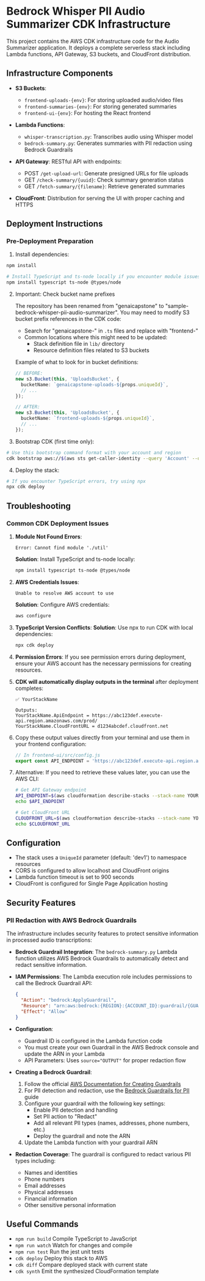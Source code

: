 # Bedrock Whisper PII Audio Summarizer CDK Infrastructure

This project contains the AWS CDK infrastructure code for the Audio Summarizer application. It deploys a complete serverless stack including Lambda functions, API Gateway, S3 buckets, and CloudFront distribution.

## Infrastructure Components

- **S3 Buckets**:
  - `frontend-uploads-{env}`: For storing uploaded audio/video files
  - `frontend-summaries-{env}`: For storing generated summaries
  - `frontend-ui-{env}`: For hosting the React frontend

- **Lambda Functions**:
  - `whisper-transcription.py`: Transcribes audio using Whisper model
  - `bedrock-summary.py`: Generates summaries with PII redaction using Bedrock Guardrails

- **API Gateway**: RESTful API with endpoints:
  - POST `/get-upload-url`: Generate presigned URLs for file uploads
  - GET `/check-summary/{uuid}`: Check summary generation status
  - GET `/fetch-summary/{filename}`: Retrieve generated summaries

- **CloudFront**: Distribution for serving the UI with proper caching and HTTPS

## Deployment Instructions

### Pre-Deployment Preparation

1. Install dependencies:
```bash
npm install

# Install TypeScript and ts-node locally if you encounter module issues
npm install typescript ts-node @types/node
```

2. Important: Check bucket name prefixes
   
   The repository has been renamed from "genaicapstone" to "sample-bedrock-whisper-pii-audio-summarizer". You may need to modify S3 bucket prefix references in the CDK code:
   
   * Search for "genaicapstone-" in `.ts` files and replace with "frontend-"
   * Common locations where this might need to be updated:
     * Stack definition file in `lib/` directory
     * Resource definition files related to S3 buckets

   Example of what to look for in bucket definitions:
   ```typescript
   // BEFORE:
   new s3.Bucket(this, 'UploadsBucket', {
     bucketName: `genaicapstone-uploads-${props.uniqueId}`,
     // ...
   });
   
   // AFTER:
   new s3.Bucket(this, 'UploadsBucket', {
     bucketName: `frontend-uploads-${props.uniqueId}`,
     // ...
   });
   ```

3. Bootstrap CDK (first time only):
```bash
# Use this bootstrap command format with your account and region
cdk bootstrap aws://$(aws sts get-caller-identity --query 'Account' --output text)/$(aws configure get region)
```

4. Deploy the stack:
```bash
# If you encounter TypeScript errors, try using npx
npx cdk deploy
```

## Troubleshooting

### Common CDK Deployment Issues

1. **Module Not Found Errors**:
   ```
   Error: Cannot find module './util'
   ```
   **Solution**: Install TypeScript and ts-node locally:
   ```bash
   npm install typescript ts-node @types/node
   ```

2. **AWS Credentials Issues**:
   ```
   Unable to resolve AWS account to use
   ```
   **Solution**: Configure AWS credentials:
   ```bash
   aws configure
   ```

3. **TypeScript Version Conflicts**:
   **Solution**: Use npx to run CDK with local dependencies:
   ```bash
   npx cdk deploy
   ```

4. **Permission Errors**:
   If you see permission errors during deployment, ensure your AWS account has the necessary permissions for creating resources.

4. **CDK will automatically display outputs in the terminal** after deployment completes:
   ```
   ✅ YourStackName
   
   Outputs:
   YourStackName.ApiEndpoint = https://abc123def.execute-api.region.amazonaws.com/prod/
   YourStackName.CloudFrontURL = d1234abcdef.cloudfront.net
   ```

5. Copy these output values directly from your terminal and use them in your frontend configuration:
   ```javascript
   // In frontend-ui/src/config.js
   export const API_ENDPOINT = 'https://abc123def.execute-api.region.amazonaws.com/prod/'; // The ApiEndpoint value from CDK output
   ```

6. Alternative: If you need to retrieve these values later, you can use the AWS CLI:
   ```bash
   # Get API Gateway endpoint
   API_ENDPOINT=$(aws cloudformation describe-stacks --stack-name YOUR_STACK_NAME --query "Stacks[0].Outputs[?OutputKey=='ApiEndpoint'].OutputValue" --output text)
   echo $API_ENDPOINT
   
   # Get CloudFront URL
   CLOUDFRONT_URL=$(aws cloudformation describe-stacks --stack-name YOUR_STACK_NAME --query "Stacks[0].Outputs[?OutputKey=='CloudFrontURL'].OutputValue" --output text)
   echo $CLOUDFRONT_URL
   ```

## Configuration

- The stack uses a `UniqueId` parameter (default: 'dev1') to namespace resources
- CORS is configured to allow localhost and CloudFront origins
- Lambda function timeout is set to 900 seconds
- CloudFront is configured for Single Page Application hosting

## Security Features

### PII Redaction with AWS Bedrock Guardrails

The infrastructure includes security features to protect sensitive information in processed audio transcriptions:

- **Bedrock Guardrail Integration**: The `bedrock-summary.py` Lambda function utilizes AWS Bedrock Guardrails to automatically detect and redact sensitive information.

- **IAM Permissions**: The Lambda execution role includes permissions to call the Bedrock Guardrail API:
  ```json
  {
    "Action": "bedrock:ApplyGuardrail",
    "Resource": "arn:aws:bedrock:{REGION}:{ACCOUNT_ID}:guardrail/{GUARDRAIL_ID}",
    "Effect": "Allow"
  }
  ```

- **Configuration**: 
  - Guardrail ID is configured in the Lambda function code
  - You must create your own Guardrail in the AWS Bedrock console and update the ARN in your Lambda
  - API Parameters: Uses `source="OUTPUT"` for proper redaction flow

- **Creating a Bedrock Guardrail**:
  1. Follow the official [AWS Documentation for Creating Guardrails](https://docs.aws.amazon.com/bedrock/latest/userguide/guardrails-create.html)
  2. For PII detection and redaction, use the [Bedrock Guardrails for PII](https://docs.aws.amazon.com/bedrock/latest/userguide/guardrails-pii.html) guide
  3. Configure your guardrail with the following key settings:
     - Enable PII detection and handling
     - Set PII action to "Redact"
     - Add all relevant PII types (names, addresses, phone numbers, etc.)
     - Deploy the guardrail and note the ARN
  4. Update the Lambda function with your guardrail ARN
  
- **Redaction Coverage**: The guardrail is configured to redact various PII types including:
  - Names and identities
  - Phone numbers
  - Email addresses
  - Physical addresses
  - Financial information
  - Other sensitive personal information

## Useful Commands

* `npm run build`   Compile TypeScript to JavaScript
* `npm run watch`   Watch for changes and compile
* `npm run test`    Run the jest unit tests
* `cdk deploy`      Deploy this stack to AWS
* `cdk diff`        Compare deployed stack with current state
* `cdk synth`       Emit the synthesized CloudFormation template
